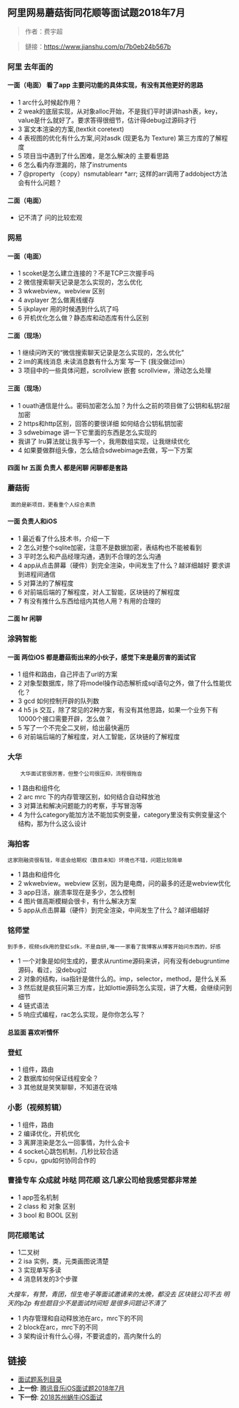 
## 阿里网易蘑菇街同花顺等面试题2018年7月

> 作者：费宇超

> 鏈接：https://www.jianshu.com/p/7b0eb24b567b


### 阿里 去年面的

#### 一面（电面） 看了app 主要问功能的具体实现，有没有其他更好的思路
* 1 arc什么时候起作用？
* 2 weak的底层实现，从对象alloc开始，不是我们平时讲讲hash表，key，value是什么就好了。要求答得很细节，估计得debug过源码才行
* 3 富文本渲染的方案,(textkit coretext)
* 4 表视图的优化有什么方案,问对asdk (现更名为 Texture) 第三方库的了解程度
* 5 项目当中遇到了什么困难，是怎么解决的 主要看思路
* 6 怎么看内存泄漏的，除了instruments
* 7 @property （copy）nsmutablearr *arr; 这样的arr调用了addobject方法会有什么问题？
#### 二面（电面）
- 记不清了 问的比较宏观

### 网易

#### 一面（电面）
* 1 scoket是怎么建立连接的？不是TCP三次握手吗
* 2 微信搜索聊天记录是怎么实现的，怎么优化
* 3 wkwebview。webview 区别
* 4 avplayer 怎么做离线缓存
* 5 ijkplayer 用的时候遇到什么坑了吗
* 6 开机优化怎么做？静态库和动态库有什么区别
#### 二面（现场）
* 1 继续问昨天的“微信搜索聊天记录是怎么实现的，怎么优化”
* 2 im的离线消息 未读消息数有什么方案 写一下 (我没做过im）
* 3 项目中的一些具体问题，scrollview 嵌套 scrollview，滑动怎么处理
#### 三面（现场）
* 1 ouath通信是什么。密码加密怎么加？为什么之前的项目做了公钥和私钥2层加密
* 2 https和http区别，回答的要很详细 如何结合公钥私钥加密
* 3 sdwebimage 讲一下它里面的东西是怎么实现的
* 我讲了 lru算法就让我手写一个，我用数组实现，让我继续优化
* 4 如果要做群组头像，怎么结合sdwebimage去做，写一下方案
#### 四面 hr 五面 负责人 都是闲聊 闲聊都是套路

### 蘑菇街
	 面的是新项目，更看重个人综合素质
#### 一面 负责人和iOS
* 1 最近看了什么技术书，介绍一下
* 2 怎么对整个sqlite加密，注意不是数据加密，表结构也不能被看到
* 3 平时怎么和产品经理沟通，遇到不合理的怎么沟通
* 4 app从点击屏幕（硬件）到完全渲染，中间发生了什么？越详细越好 要求讲到进程间通信
* 5 对算法的了解程度
* 6 对前端后端的了解程度，对人工智能，区块链的了解程度
* 7 有没有推什么东西给组内其他人用？有用的合理的
#### 二面 hr 闲聊


### 涂鸦智能

#### 一面 两位iOS 都是蘑菇街出来的小伙子，感觉下来是最厉害的面试官
* 1 组件和路由，自己抨击了url的方案
* 2 对象型数据库，除了将model操作动态解析成sql语句之外，做了什么性能优化？
* 3 gcd 如何控制开辟的队列数
* 4 h5 js 交互，除了常见的2种方案，有没有其他思路，如果一个业务下有10000个接口需要开辟，怎么做？
* 5 写了一个不完全二叉树，给出最快遍历
* 6 对前端后端的了解程度，对人工智能，区块链的了解程度

### 大华

		大华面试官很厉害，但整个公司很压抑，流程很拖沓

* 1 路由和组件化
* 2 arc mrc 下的内存管理区别，如何结合自动释放池
* 3 对算法和解决问题能力的考察，手写冒泡等
* 4 为什么category能加方法不能加实例变量，category里没有实例变量这个结构，那为什么这么设计


###  海拍客

	这家刚融资很有钱，年底会给期权（数目未知）环境也不错，问题比较简单

* 1 路由和组件化
* 2 wkwebview。webview 区别，因为是电商，问的最多的还是webview优化
* 3 app日活，崩溃率现在是多少，怎么控制
* 4 图片做高斯模糊会很卡，有什么解决方案
* 5 app从点击屏幕（硬件）到完全渲染，中间发生了什么？越详细越好

### 铭师堂

	到手多，视频sdk用的登虹sdk，不是自研,唯一一家看了我博客从博客开始问东西的，好感
	
* 1 一个对象是如何生成的，要求从runtime源码来讲，问有没有debugruntime源码，看过，没debug过
* 2 对象的结构，isa指针是做什么的。imp，selector，method，是什么关系
* 3 然后就是疯狂问第三方库，比如lottie源码怎么实现，讲了大概，会继续问到细节
* 4 链式语法
* 5 响应式编程，rac怎么实现，是你你怎么写？

#### 总监面 喜欢听情怀

### 登虹

* 1 组件，路由
* 2 数据库如何保证线程安全？
* 3 其他就是笑笑聊聊，不知道在说啥

### 小影（视频剪辑）

* 1 组件，路由
* 2 编译优化，开机优化
* 3 离屏渲染是怎么一回事情，为什么会卡
* 4 socket心跳包机制，几秒比较合适
* 5 cpu，gpu如何协同合作的


### 曹操专车 众成就 咔哒 同花顺 这几家公司给我感觉都非常差

* 1 app签名机制
* 2 class 和 对象 区别
* 3 bool 和 BOOL 区别


###  同花顺笔试 

- 1二叉树 
- 2 isa 实例，类，元类画图说清楚 
- 3 实现单写多读 
- 4 消息转发的3个步骤


*大搜车，有赞，青团，恒生电子等面试邀请来的太晚，都没去
区块链公司不去 明天的p2p
有些题目少不是面试时间短 是很多问题记不清了*

* 1 内存管理和自动释放池在arc，mrc下的不同
* 2 block在arc，mrc下的不同
* 3 架构设计有什么心得，不要说虚的，高内聚什么的


## 链接

- [面试题系列目录](../README.md)
- **上一份**: [腾讯音乐iOS面试题2018年7月](16腾讯音乐iOS面试题2018年7月.md)
- **下一份**: [2018苏州蜗牛iOS面试](interview-iOS-18-2018苏州蜗牛iOS面试.md)